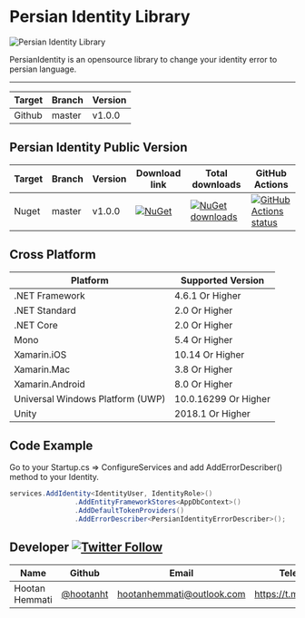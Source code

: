 # Persian Identity Library

![Persian Identity Library](https://8upload.ir/uploads/f15438142.jpg)

PersianIdentity is an opensource library to change your identity error to persian language.

-------------------------

| Target | Branch | Version |
| ------ | ------ | ------ |
| Github | master | v1.0.0 | 


## Persian Identity Public Version
| Target | Branch | Version | Download link | Total downloads | GitHub Actions |
| ------ | ------ | ------ | ------ | ------ | ------ |
| Nuget | master | v1.0.0 | [![NuGet](https://img.shields.io/nuget/v/PersianIdentity.svg)](https://www.nuget.org/packages/PersianIdentity) | [![NuGet downloads](https://img.shields.io/nuget/dt/PersianIdentity.svg)](https://www.nuget.org/packages/PersianIdentity) | <a href="https://github.com/hootanht/PersianIdentity"><img alt="GitHub Actions status" src="https://github.com/hootanht/PersianIdentity/workflows/.NET Core/badge.svg"></a> |



## Cross Platform

| Platform | Supported Version |
| ------ | ------ |
| .NET Framework | 4.6.1 Or Higher|
| .NET Standard | 2.0 Or Higher|
| .NET Core | 2.0 Or Higher|
| Mono | 5.4 Or Higher|
| Xamarin.iOS | 10.14 Or Higher|
| Xamarin.Mac | 3.8 Or Higher|
| Xamarin.Android | 8.0 Or Higher|
| Universal Windows Platform (UWP) | 10.0.16299 Or Higher|
| Unity | 2018.1 Or Higher|


## Code Example
Go to your Startup.cs => ConfigureServices and add AddErrorDescriber<PersianIdentityErrorDescriber>() method to your Identity.
```c#
services.AddIdentity<IdentityUser, IdentityRole>()
                .AddEntityFrameworkStores<AppDbContext>()
                .AddDefaultTokenProviders()
                .AddErrorDescriber<PersianIdentityErrorDescriber>();
```



## Developer [![Twitter Follow](https://img.shields.io/twitter/follow/hootanht?style=social)](https://twitter.com/hootanht)

| Name | Github | Email | Telegram |
| ------ | ------ | ------ | ------ |
| Hootan Hemmati | [@hootanht](https://github.com/hootanht) | [hootanhemmati@outlook.com](mailto:hootanhemmati@outlook.com) | https://t.me/hootanht |

